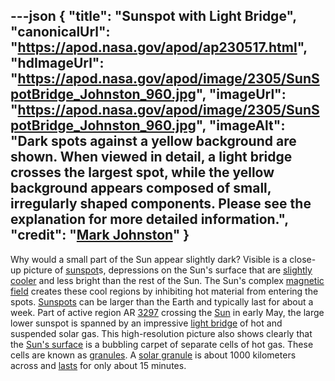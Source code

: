 ---json
{
  "title": "Sunspot with Light Bridge",
  "canonicalUrl": "https://apod.nasa.gov/apod/ap230517.html",
  "hdImageUrl": "https://apod.nasa.gov/apod/image/2305/SunSpotBridge_Johnston_960.jpg",
  "imageUrl": "https://apod.nasa.gov/apod/image/2305/SunSpotBridge_Johnston_960.jpg",
  "imageAlt": "Dark spots against a yellow background are shown. When viewed in detail, a light bridge crosses the largest spot, while the yellow background appears composed of small, irregularly shaped components. Please see the explanation for more detailed information.",
  "credit": "[Mark Johnston](https://solarsystem.nasa.gov/ambassadors/1672/)"
}
---

Why would a small part of the Sun appear slightly dark? Visible is a close-up picture of [sunspot](https://en.wikipedia.org/wiki/Sunspot)s, depressions on the Sun's surface that are [slightly cooler](https://i5.walmartimages.com/asr/c603f47c-58c5-486a-bf37-e2b49a90c683_1.6d76034b23dfb94fd850ac8bd4f51a62.jpeg) and less bright than the rest of the Sun. The Sun's complex [magnetic field](https://www.nasa.gov/feature/goddard/2016/understanding-the-magnetic-sun) creates these cool regions by inhibiting hot material from entering the spots. [Sunspots](https://apod.nasa.gov/apod/ap150629.html) can be larger than the Earth and typically last for about a week. Part of active region AR [3297](https://spaceweather.com/images2023/07may23/hmi1898.gif) crossing the [Sun](https://solarsystem.nasa.gov/solar-system/sun/in-depth/) in early May, the large lower sunspot is spanned by an impressive [light bridge](https://apod.nasa.gov/apod/ap000522.html) of hot and suspended solar gas. This high-resolution picture also shows clearly that the [Sun's surface](https://scied.ucar.edu/learning-zone/sun-space-weather/surface-of-the-sun) is a bubbling carpet of separate cells of hot gas. These cells are known as [granules](https://apod.nasa.gov/apod/ap111106.html). A [solar granule](https://en.wikipedia.org/wiki/Solar_granule) is about 1000 kilometers across and [lasts](https://apod.nasa.gov/apod/ap200203.html) for only about 15 minutes.
